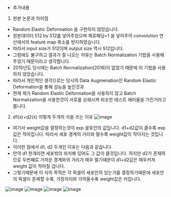 * 추가내용

1. 원본 논문과 차이점
- Random Elastic Deformation 을 구현하지 않았습니다.
- 원본데이터 512 by 512를 넣어주었으며 제로패딩=1 을 넣어주어 convolution 연산에서의 feature map 축소를 방지하였습니다.
- 따라서 input size가 512이며 output size 역시 512입니다.
- 그럼에도 불구하고 결과가 잘 나오는 이유는 Batch Normalization 기법을 사용해주었기 때문이라고 생각합니다.
- 2015년도 당시에는 Batch Normalization(2016)이 없었기 때문에 이 기법을 사용하지 않았습니다.
- 따라서 개인적인 생각으로는 당시의 Data Augmenation인 Random Elastic Deformation을 통해 성능을 높인것과
- 현재 제가 Random Elastic Deformation을 사용하지 않고 Batch Normalization을 사용한것이 서로를 상쇄시켜 비슷한 테스트 에러율을 가진거라고 봅니다.

2. d1(x)+d2(x) 이렇게 두개의 식을 쓰는 이유
![image](https://user-images.githubusercontent.com/76835313/147087724-e9cdebd2-191a-4c83-a7d9-6247f05ce272.png)
- 여기서 weight값을 결정하는것이 exp 괄호안의 값입니다. d1+d2값이 클수록 exp 값은 작아집니다. 따라서 세포 경계의 거리와 멀수록 weight값이 작아지는 것입니다.
- 이러한 점에서 d1, d2 두개인 이유는 다음과 같습니다.
- 만약 d1 한개라면 세포밖의 위치해 있어도 그 값이 클것입니다. 하지만 d2가 존재하므로 두번째로 가까운 경계와의 거리가 매우 멀기때문이 d1+d2값은 매우커져 weight 값이 작아질 겁니다.
- 그렇기때문에 이 식의 목적은 각 픽셀이 세포안의 있는가를 결정하기때문에 세포안의 픽셀이 존재할 수록, 가장자리와 가까울수록 weight값은 커집니다. 

![image](https://user-images.githubusercontent.com/76835313/146767685-754df186-cd96-4b98-a889-f03a9bb2e4d5.png)
![image](https://user-images.githubusercontent.com/76835313/146767747-fc009fe1-c5a3-4a04-a678-ce5650b84381.png)
![image](https://user-images.githubusercontent.com/76835313/146767798-e175e898-5dd9-4c53-84fa-c45eed1e91a2.png)
![image](https://user-images.githubusercontent.com/76835313/146767827-e06b20e0-5cac-44b9-b5ee-493daf4d4cd1.png)
